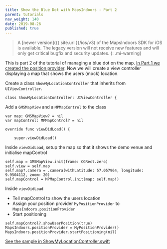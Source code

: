```yaml
---
title: Show the Blue Dot with MapsIndoors - Part 2
parent: tutorials
nav_weight: 140
date: 2019-08-26
published: true
---
```


> A [newer version]({{ site.url }}/ios/v3) of the MapsIndoors SDK for iOS is available. The legacy version will not receive new features and will only get critical bugfix and security updates.
{: .mi-warning}

This is part 2 of the tutorial of managing a blue dot on the map. [In Part 1 we created the position provider](../showmylocationmypositionprovider). Now we will create a view controller displaying a map that shows the users (mock) location.

Create a class `ShowMyLocationController` that inherits from `UIViewController`.
```
class ShowMyLocationController: UIViewController {
```
Add a `GMSMapView` and a `MPMapControl` to the class
```
var map: GMSMapView? = nil
var mapControl: MPMapControl? = nil

override func viewDidLoad() {
    
    super.viewDidLoad()
```
Inside `viewDidLoad`, setup the map so that it shows the demo venue and initialise mapControl
```
self.map = GMSMapView.init(frame: CGRect.zero)
self.view = self.map
self.map?.camera = .camera(withLatitude: 57.057964, longitude: 9.9504112, zoom: 20)
self.mapControl = MPMapControl.init(map: self.map!)
```
Inside `viewDidLoad`

* Tell mapControl to show the users location
* Assign your position provider `MyPositionProvider` to `MapsIndoors.positionProvider`
* Start positioning
```
self.mapControl?.showUserPosition(true)
MapsIndoors.positionProvider = MyPositionProvider()
MapsIndoors.positionProvider.startPositioning(nil)
```

[See the sample in ShowMyLocationController.swift](https://github.com/MapsIndoors/MapsIndoorsIOS/blob/master/Example/DemoSamples/Show%20My%20Location/ShowMyLocationController.swift)
